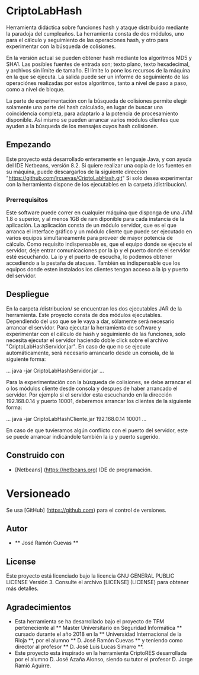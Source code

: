 # CriptoLabHash

Herramienta didáctica sobre funciones hash y ataque distribuido mediante la 
paradoja del cumpleaños. La herramienta consta de dos módulos, uno para el 
cálculo y seguimiento de las operaciones hash, y otro para experimentar con la 
búsqueda de colisiones.

En la versión actual se pueden obtener hash mediante los algoritmos MD5 y SHA1. 
Las posibles fuentes de entrada son; texto plano, texto hexadecimal, y archivos 
sin límite de tamaño. El límite lo pone los recursos de la máquina en la que se 
ejecuta. La salida puede ser un informe de seguimiento de las operaciónes 
realizadas por estos algoritmos, tanto a nivel de paso a paso, como a nivel de 
bloque.

La parte de experimentación con la búsqueda de colisiones permite elegir 
solamente una parte del hash calculado, en lugar de buscar una coincidencia 
completa, para adaptarlo a la potencia de procesamiento disponible. Así mismo se
 pueden arrancar varios módulos clientes que ayuden a la búsqueda de los mensajes
 cuyos hash colisionen. 

## Empezando

Este proyecto está desarrollado enteramente en lenguaje Java, y con ayuda del 
IDE Netbeans, versión 8.2. Si quiere realizar una copia de los fuentes en su máquina, 
puede descargarlos de la siguiente dirección "https://github.com/jrcuevas/CriptoLabHash.git" 
Si solo desea experimentar con la herramienta dispone de los ejecutables en la 
carpeta /distribucion/.

### Prerrequisitos

Este software puede correr en cualquier máquina que disponga de una JVM 1.8 o 
superior, y al menos 1GB de ram diponible para cada instancia de la aplicación.
La aplicación consta de un módulo servidor, que es el que arranca el interface 
gráfico y un módulo cliente que puede ser ejecutado en varios equipos 
simultaneamente para proveer de mayor potencia de cálculo. Como requisito 
indispensable es, que el equipo donde se ejecute el servidor, deje entrar 
comunicaciones por la ip y el puerto donde el servidor esté escuchando. La ip y 
el puerto de escucha, lo podemos obtener accediendo a la pestaña de ataques. 
También es indispensable que los equipos donde esten instalados los clientes 
tengan acceso a la ip y puerto del servidor.

## Despliegue

En la carpeta /distribucion/ se encuentran los dos ejecutables JAR de la herramienta.
Este proyecto consta de dos módulos ejecutables. Dependiendo del uso que se le 
vaya a dar, sólamente será necesario arrancar el servidor.
Para ejecutar la herramienta de software y experimentar con el cálculo de hash y
 seguimiento de las funciones, solo necesita ejecutar el servidor haciendo doble
click sobre el archivo "CriptoLabHashServidor.jar". En caso de que no se ejecute
 automáticamente, será necesario arrancarlo desde un consola, de la siguiente 
forma:

...
java -jar CriptoLabHashServidor.jar
...

Para la experimentación con la búsqueda de colisiones, se debe arrancar el o los 
módulos cliente desde consola y despues de haber arrancado el servidor. Por 
ejemplo si el servidor esta escuchando en la dirección 192.168.0.14 y puerto 
10001, deberemos arrancar los clientes de la siguiente forma:

...
java -jar CriptoLabHashCliente.jar 192.168.0.14 10001
...

En caso de que tuvieramos algún conflicto con el puerto del servidor, este se 
puede arrancar indicándole también la ip y puerto sugerido.

## Construido con

* [Netbeans] (https://netbeans.org) IDE de programación.

# Versioneado

Se usa [GitHub] (https://github.com) para el control de versiones.

## Autor

* ** José Ramón Cuevas **

## License

Este proyecto está licenciado bajo la licencia GNU GENERAL PUBLIC LICENSE 
Versión 3. Consulte el archivo [LICENSE] (LICENSE) para obtener más detalles.

## Agradecimientos

* Esta herramienta se ha desarrollado bajo el proyecto de TFM perteneciente al 
** Master Universitario en Seguridad Informática ** cursado durante el año 2018 
en la ** Universidad Internacional de la Rioja **, por el alumno ** D. José Ramón 
Cuevas ** y teniendo como director al profesor ** D. José Luis Lucas Simarro **.
* Este proyecto esta inspirado en la herramienta CriptoRES desarrollada por el 
alumno D. José Azaña Alonso, siendo su tutor el profesor D. Jorge Ramió Aguirre.
